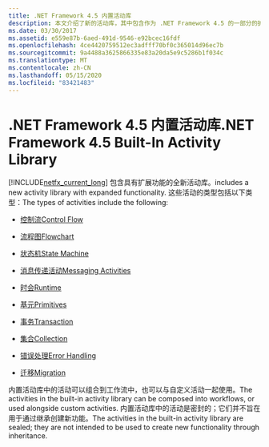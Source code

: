 ```yaml
---
title: .NET Framework 4.5 内置活动库
description: 本文介绍了新的活动库，其中包含作为 .NET Framework 4.5 的一部分的扩展功能。
ms.date: 03/30/2017
ms.assetid: e559e87b-6aed-491d-9546-e92bcec16fdf
ms.openlocfilehash: 4ce4420759512ec3adfff70bf0c365014d96ec7b
ms.sourcegitcommit: 9a4488a3625866335e83a20da5e9c5286b1f034c
ms.translationtype: MT
ms.contentlocale: zh-CN
ms.lasthandoff: 05/15/2020
ms.locfileid: "83421483"
---
```

# <a name="net-framework-45-built-in-activity-library"></a><span data-ttu-id="73922-103">.NET Framework 4.5 内置活动库</span><span class="sxs-lookup"><span data-stu-id="73922-103">.NET Framework 4.5 Built-In Activity Library</span></span>

[!INCLUDE[netfx_current_long](../../../includes/netfx-current-long-md.md)] <span data-ttu-id="73922-104">包含具有扩展功能的全新活动库。</span><span class="sxs-lookup"><span data-stu-id="73922-104">includes a new activity library with expanded functionality.</span></span> <span data-ttu-id="73922-105">这些活动的类型包括以下类型：</span><span class="sxs-lookup"><span data-stu-id="73922-105">The types of activities include the following:</span></span>

- [<span data-ttu-id="73922-106">控制流</span><span class="sxs-lookup"><span data-stu-id="73922-106">Control Flow</span></span>](control-flow-activities-in-wf.md)

- [<span data-ttu-id="73922-107">流程图</span><span class="sxs-lookup"><span data-stu-id="73922-107">Flowchart</span></span>](flowchart-activities-in-wf.md)

- [<span data-ttu-id="73922-108">状态机</span><span class="sxs-lookup"><span data-stu-id="73922-108">State Machine</span></span>](state-machine-activities-in-wf.md)

- [<span data-ttu-id="73922-109">消息传递活动</span><span class="sxs-lookup"><span data-stu-id="73922-109">Messaging Activities</span></span>](../wcf/feature-details/messaging-activities.md)

- [<span data-ttu-id="73922-110">时会</span><span class="sxs-lookup"><span data-stu-id="73922-110">Runtime</span></span>](runtime-activities-in-wf.md)

- [<span data-ttu-id="73922-111">基元</span><span class="sxs-lookup"><span data-stu-id="73922-111">Primitives</span></span>](primitives-activities-in-wf.md)

- [<span data-ttu-id="73922-112">事务</span><span class="sxs-lookup"><span data-stu-id="73922-112">Transaction</span></span>](transaction-activities-in-wf.md)

- [<span data-ttu-id="73922-113">集合</span><span class="sxs-lookup"><span data-stu-id="73922-113">Collection</span></span>](collection-activities-in-wf.md)

- [<span data-ttu-id="73922-114">错误处理</span><span class="sxs-lookup"><span data-stu-id="73922-114">Error Handling</span></span>](error-handling-activities-in-wf.md)

- [<span data-ttu-id="73922-115">迁移</span><span class="sxs-lookup"><span data-stu-id="73922-115">Migration</span></span>](migration-activity-in-wf.md)

<span data-ttu-id="73922-116">内置活动库中的活动可以组合到工作流中，也可以与自定义活动一起使用。</span><span class="sxs-lookup"><span data-stu-id="73922-116">The activities in the built-in activity library can be composed into workflows, or used alongside custom activities.</span></span> <span data-ttu-id="73922-117">内置活动库中的活动是密封的；它们并不旨在用于通过继承创建新功能。</span><span class="sxs-lookup"><span data-stu-id="73922-117">The activities in the built-in activity library are sealed; they are not intended to be used to create new functionality through inheritance.</span></span>
